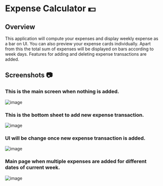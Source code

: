 # Expense Calculator 💵 

## Overview
This application will compute your expenses and display weekly expense as a bar on UI. You can also preview your expense cards individually.
Apart from this the total sum of expenses will be displayed on bars according to week days. Features for adding and deleting expense transactions are added.

## Screenshots 📷

### This is the main screen when nothing is added.
![image](https://user-images.githubusercontent.com/74453775/203010737-c59a7dce-aeec-4a41-9fb0-12d5c3ae2b1a.png)

### This is the bottom sheet to add new expense transaction.
![image](https://user-images.githubusercontent.com/74453775/203010944-bd7094da-7248-4c34-9189-570aba1da0e0.png)

### UI will be change once new expense transaction is added.
![image](https://user-images.githubusercontent.com/74453775/203011015-678511cb-58dd-40a0-bb13-1be7fe85aa3e.png)

### Main page when multiple expenses are added for different dates of current week.
![image](https://user-images.githubusercontent.com/74453775/203011225-7f596b3c-dd14-4785-9f1b-4c1f88ffd526.png)

